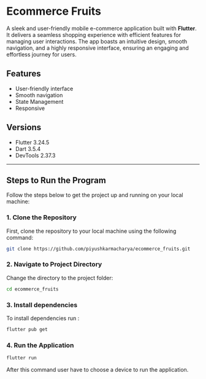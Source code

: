 # **Ecommerce Fruits**
A sleek and user-friendly mobile e-commerce application built with **Flutter**. It delivers a seamless shopping experience with efficient features for managing user interactions. The app boasts an intuitive design, smooth navigation, and a highly responsive interface, ensuring an engaging and effortless journey for users.

## **Features**
- User-friendly interface
- Smooth navigation
- State Management
- Responsive

## **Versions**
- Flutter 3.24.5
- Dart 3.5.4
- DevTools 2.37.3

---

## **Steps to Run the Program**

Follow the steps below to get the project up and running on your local machine:

### 1. **Clone the Repository**
   First, clone the repository to your local machine using the following command: 
   ```bash
   git clone https://github.com/piyushkarmacharya/ecommerce_fruits.git
   ```


### 2. **Navigate to Project Directory**
Change the directory to the project folder: 
```bash
cd ecommerce_fruits
```

### 3. **Install dependencies**
To install dependencies run : 
```bash
flutter pub get
```

### 4. **Run the Application**
```bash
flutter run
```

After this command user have to choose a device to run the application.
   
   

